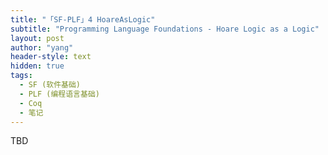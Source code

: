 ```yaml
---
title: "「SF-PLF」4 HoareAsLogic"
subtitle: "Programming Language Foundations - Hoare Logic as a Logic"
layout: post
author: "yang"
header-style: text
hidden: true
tags:
  - SF (软件基础)
  - PLF (编程语言基础)
  - Coq
  - 笔记
---
```


TBD
